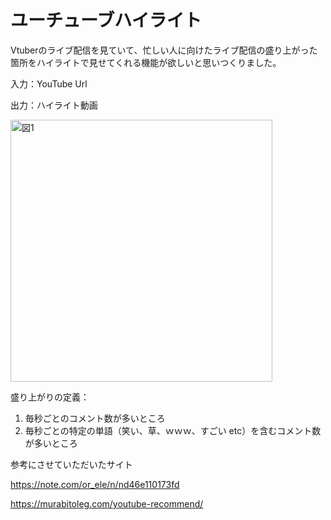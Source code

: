 # ユーチューブハイライト

Vtuberのライブ配信を見ていて、忙しい人に向けたライブ配信の盛り上がった箇所をハイライトで見せてくれる機能が欲しいと思いつくりました。

入力：YouTube Url

出力：ハイライト動画

<img width="419" alt="図1" src="https://user-images.githubusercontent.com/67949305/115666750-eac6c000-a37f-11eb-81ad-f5d9cac3427e.png">

盛り上がりの定義：

1. 毎秒ごとのコメント数が多いところ
2. 毎秒ごとの特定の単語（笑い、草、ｗｗｗ、すごい  etc）を含むコメント数が多いところ



参考にさせていただいたサイト

https://note.com/or_ele/n/nd46e110173fd

https://murabitoleg.com/youtube-recommend/


